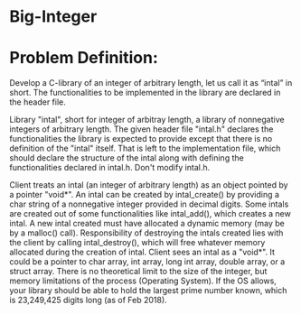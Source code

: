 # Big-Integer

# Problem Definition:
Develop a C-library of an integer of arbitrary length, let us call it as “intal” in short. 
The functionalities to be implemented in the library are declared in the header file.

Library "intal", short for integer of arbitray length, a library of nonnegative integers of 
arbitrary length. The given header file "intal.h" declares the functionalities the library is 
expected to provide except that there is no definition of the "intal" itself. That is left to
the implementation file, which should declare the structure of the intal along with defining
the functionalities declared in intal.h. Don't modify intal.h. 

Client treats an intal (an integer of arbitrary length) as an object pointed by a pointer "void*".
An intal can be created by intal_create() by providing a char string of a nonnegative integer provided
in decimal digits. Some intals are created out of some functionalities like intal_add(), which 
creates a new intal. A new intal created must have allocated a dynamic memory (may be by a 
malloc() call). Responsibility of destroying the intals created lies with the client by
calling intal_destroy(), which will free whatever memory allocated during the creation of intal.
Client sees an intal as a "void*". It could be a pointer to char array, int array, long int array, 
double array, or a struct array. There is no theoretical limit to the size of the integer, but memory 
limitations of the process (Operating System). If the OS allows, your library should be able to hold the 
largest prime number known, which is 23,249,425 digits long (as of Feb 2018).
